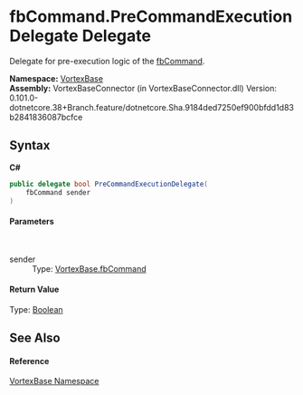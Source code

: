# fbCommand.PreCommandExecutionDelegate Delegate
 

Delegate for pre-execution logic of the <a href="T_VortexBase_fbCommand.md">fbCommand</a>.

**Namespace:**&nbsp;<a href="N_VortexBase.md">VortexBase</a><br />**Assembly:**&nbsp;VortexBaseConnector (in VortexBaseConnector.dll) Version: 0.101.0-dotnetcore.38+Branch.feature/dotnetcore.Sha.9184ded7250ef900bfdd1d83b2841836087bcfce

## Syntax

**C#**<br />
``` C#
public delegate bool PreCommandExecutionDelegate(
	fbCommand sender
)
```


#### Parameters
&nbsp;<dl><dt>sender</dt><dd>Type: <a href="T_VortexBase_fbCommand.md">VortexBase.fbCommand</a><br /></dd></dl>

#### Return Value
Type: <a href="https://docs.microsoft.com/dotnet/api/system.boolean" target="_blank">Boolean</a><br />

## See Also


#### Reference
<a href="N_VortexBase.md">VortexBase Namespace</a><br />